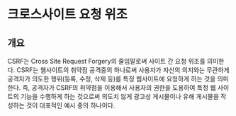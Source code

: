 # 크로스사이트 요청 위조

## 개요
CSRF는 Cross Site Request Forgery의 줄임말로써 사이트 간 요청 위조를 의미한다. CSRF는 웹사이트의 취약점 공격중의 하나로써 사용자가 자신의 의지와는 무관하게 공격자가 의도한 행위(등록, 수정, 삭제 등)를 특정 웹사이트에 요청하게 하는 것을 의미한다. 즉, 공격자가 CSRF의 취약점을 이용해서 사용자의 권한을 도용하여 특정 웹 사이트의 기능을 수행하게 하는 것으로써 의도치 않게 광고성 게시물이나 유해 게시물을 작성하는 것이 대표적인 예시 중의 하나이다. 

